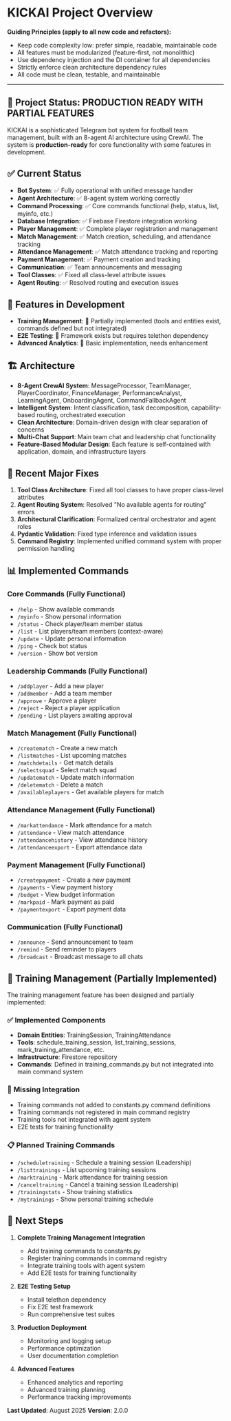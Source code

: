 # KICKAI Project Overview

**Guiding Principles (apply to all new code and refactors):**
- Keep code complexity low: prefer simple, readable, maintainable code
- All features must be modularized (feature-first, not monolithic)
- Use dependency injection and the DI container for all dependencies
- Strictly enforce clean architecture dependency rules
- All code must be clean, testable, and maintainable

---

## 🎯 **Project Status: PRODUCTION READY WITH PARTIAL FEATURES**

KICKAI is a sophisticated Telegram bot system for football team management, built with an 8-agent AI architecture using CrewAI. The system is **production-ready** for core functionality with some features in development.

## ✅ **Current Status**

- **Bot System**: ✅ Fully operational with unified message handler
- **Agent Architecture**: ✅ 8-agent system working correctly
- **Command Processing**: ✅ Core commands functional (help, status, list, myinfo, etc.)
- **Database Integration**: ✅ Firebase Firestore integration working
- **Player Management**: ✅ Complete player registration and management
- **Match Management**: ✅ Match creation, scheduling, and attendance tracking
- **Attendance Management**: ✅ Match attendance tracking and reporting
- **Payment Management**: ✅ Payment creation and tracking
- **Communication**: ✅ Team announcements and messaging
- **Tool Classes**: ✅ Fixed all class-level attribute issues
- **Agent Routing**: ✅ Resolved routing and execution issues

## 🚧 **Features in Development**

- **Training Management**: 🚧 Partially implemented (tools and entities exist, commands defined but not integrated)
- **E2E Testing**: 🚧 Framework exists but requires telethon dependency
- **Advanced Analytics**: 🚧 Basic implementation, needs enhancement

## 🏗️ **Architecture**

- **8-Agent CrewAI System**: MessageProcessor, TeamManager, PlayerCoordinator, FinanceManager, PerformanceAnalyst, LearningAgent, OnboardingAgent, CommandFallbackAgent
- **Intelligent System**: Intent classification, task decomposition, capability-based routing, orchestrated execution
- **Clean Architecture**: Domain-driven design with clear separation of concerns
- **Multi-Chat Support**: Main team chat and leadership chat functionality
- **Feature-Based Modular Design**: Each feature is self-contained with application, domain, and infrastructure layers

## 🔧 **Recent Major Fixes**

1. **Tool Class Architecture**: Fixed all tool classes to have proper class-level attributes
2. **Agent Routing System**: Resolved "No available agents for routing" errors
3. **Architectural Clarification**: Formalized central orchestrator and agent roles
4. **Pydantic Validation**: Fixed type inference and validation issues
5. **Command Registry**: Implemented unified command system with proper permission handling

## 📊 **Implemented Commands**

### Core Commands (Fully Functional)
- `/help` - Show available commands
- `/myinfo` - Show personal information
- `/status` - Check player/team member status
- `/list` - List players/team members (context-aware)
- `/update` - Update personal information
- `/ping` - Check bot status
- `/version` - Show bot version

### Leadership Commands (Fully Functional)
- `/addplayer` - Add a new player
- `/addmember` - Add a team member
- `/approve` - Approve a player
- `/reject` - Reject a player application
- `/pending` - List players awaiting approval

### Match Management (Fully Functional)
- `/creatematch` - Create a new match
- `/listmatches` - List upcoming matches
- `/matchdetails` - Get match details
- `/selectsquad` - Select match squad
- `/updatematch` - Update match information
- `/deletematch` - Delete a match
- `/availableplayers` - Get available players for match

### Attendance Management (Fully Functional)
- `/markattendance` - Mark attendance for a match
- `/attendance` - View match attendance
- `/attendancehistory` - View attendance history
- `/attendanceexport` - Export attendance data

### Payment Management (Fully Functional)
- `/createpayment` - Create a new payment
- `/payments` - View payment history
- `/budget` - View budget information
- `/markpaid` - Mark payment as paid
- `/paymentexport` - Export payment data

### Communication (Fully Functional)
- `/announce` - Send announcement to team
- `/remind` - Send reminder to players
- `/broadcast` - Broadcast message to all chats

## 🚧 **Training Management (Partially Implemented)**

The training management feature has been designed and partially implemented:

### ✅ **Implemented Components**
- **Domain Entities**: TrainingSession, TrainingAttendance
- **Tools**: schedule_training_session, list_training_sessions, mark_training_attendance, etc.
- **Infrastructure**: Firestore repository
- **Commands**: Defined in training_commands.py but not integrated into main command system

### 🚧 **Missing Integration**
- Training commands not added to constants.py command definitions
- Training commands not registered in main command registry
- Training tools not integrated with agent system
- E2E tests for training functionality

### 📋 **Planned Training Commands**
- `/scheduletraining` - Schedule a training session (Leadership)
- `/listtrainings` - List upcoming training sessions
- `/marktraining` - Mark attendance for training session
- `/canceltraining` - Cancel a training session (Leadership)
- `/trainingstats` - Show training statistics
- `/mytrainings` - Show personal training schedule

## 🚀 **Next Steps**

1. **Complete Training Management Integration**
   - Add training commands to constants.py
   - Register training commands in command registry
   - Integrate training tools with agent system
   - Add E2E tests for training functionality

2. **E2E Testing Setup**
   - Install telethon dependency
   - Fix E2E test framework
   - Run comprehensive test suites

3. **Production Deployment**
   - Monitoring and logging setup
   - Performance optimization
   - User documentation completion

4. **Advanced Features**
   - Enhanced analytics and reporting
   - Advanced training planning
   - Performance tracking improvements

**Last Updated**: August 2025
**Version**: 2.0.0